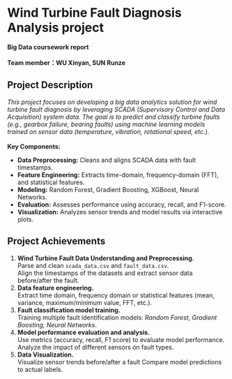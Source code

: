 # Wind Turbine Fault Diagnosis Analysis project
**Big Data coursework report**\
\
**Team member：WU Xinyan, SUN Runze**
## Project Description
_This project focuses on developing a big data analytics solution for wind turbine fault diagnosis by leveraging SCADA (Supervisory Control and Data Acquisition) system data. The goal is to predict and classify turbine faults (e.g., gearbox failure, bearing faults) using machine learning models trained on sensor data (temperature, vibration, rotational speed, etc.)._\
\
**Key Components:**
+ **Data Preprocessing:** Cleans and aligns SCADA data with fault timestamps.
+ **Feature Engineering:** Extracts time-domain, frequency-domain (FFT), and statistical features.
+ **Modeling:** Random Forest, Gradient Boosting, XGBoost, Neural Networks.
+ **Evaluation:** Assesses performance using accuracy, recall, and F1-score.
+ **Visualization:** Analyzes sensor trends and model results via interactive plots.
## Project Achievements
1. **Wind Turbine Fault Data Understanding and Preprocessing.**\
Parse and clean `scada_data.csv` and `fault_data.csv`.\
Align the timestamps of the datasets and extract sensor data before/after the fault.
2. **Data feature engineering.**\
Extract time domain, frequency domain or statistical features (mean, variance, maximum/minimum value, FFT, etc.).
3. **Fault classification model training.**\
Training multiple fault identification models: _Random Forest, Gradient Boosting, Neural Networks_.
4. **Model performance evaluation and analysis.**\
Use metrics (accuracy, recall, F1 score) to evaluate model performance.\
Analyze the impact of different sensors on fault types.
5. **Data Visualization.**\
Visualize sensor trends before/after a fault Compare model predictions to actual labels.
